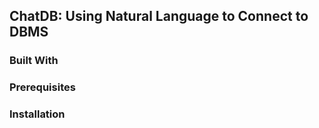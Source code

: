 ## ChatDB: Using Natural Language to Connect to DBMS 

### Built With

### Prerequisites

### Installation
